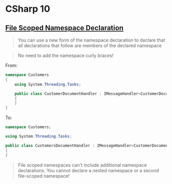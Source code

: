 # CSharp 10

## [File Scoped Namespace Declaration](https://learn.microsoft.com/en-us/dotnet/csharp/whats-new/csharp-10#file-scoped-namespace-declaration)
>You can use a new form of the namespace declaration to declare that all declarations that follow are members of the declared namespace

>No need to add the namespace curly braces!

From:
```csharp
namespace Customers
{
    using System.Threading.Tasks;

    public class CustomerDocumentHandler : IMessageHandler<CustomerDocument>
    {
    }
}
```

To:
```csharp
namespace Customers;

using System.Threading.Tasks;

public class CustomersDocumentHandler : IMessageHandler<CustomerDocument>
{
}
```


> File scoped namespaces can't include additional namespace declarations. You cannot declare a nested namespace or a second file-scoped namespace!

